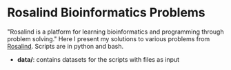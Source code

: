 # Rosalind Bioinformatics Problems
"Rosalind is a platform for learning bioinformatics and programming through problem solving."
Here I present my solutions to various problems from [Rosalind](https://rosalind.info/problems/list-view/).
Scripts are in python and bash.
- **data/**: contains datasets for the scripts with files as input
